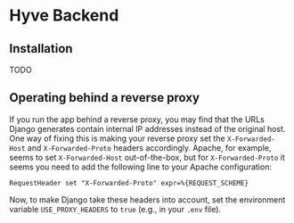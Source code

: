 # Hyve Backend

## Installation

TODO

## Operating behind a reverse proxy

If you run the app behind a reverse proxy, you may find that the URLs Django generates contain internal IP addresses instead of the original host. One way of fixing this is making your reverse proxy set the `X-Forwarded-Host` and `X-Forwarded-Proto` headers accordingly. Apache, for example, seems to set `X-Forwarded-Host` out-of-the-box, but for `X-Forwarded-Proto` it seems you need to add the following line to your Apache configuration:
```
RequestHeader set "X-Forwarded-Proto" expr=%{REQUEST_SCHEME}
```
Now, to make Django take these headers into account, set the environment variable `USE_PROXY_HEADERS` to `true` (e.g., in your `.env` file).
